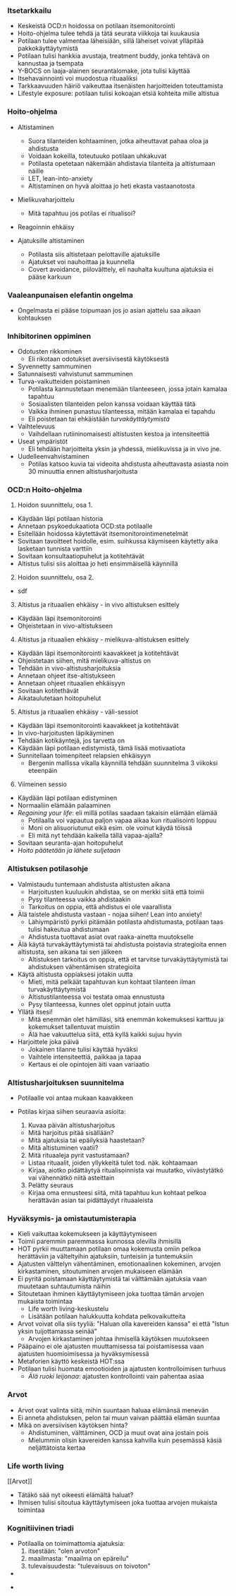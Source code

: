### Itsetarkkailu
- Keskeistä OCD:n hoidossa on potilaan itsemonitorointi
- Hoito-ohjelma tulee tehdä ja tätä seurata viikkoja tai kuukausia
- Potilaan tulee valmentaa läheisiään, sillä läheiset voivat ylläpitää pakkokäyttäytymistä
- Potilaan tulisi hankkia avustaja, treatment buddy, jonka tehtävä on kannustaa ja tsempata
- Y-BOCS on laaja-alainen seurantalomake, jota tulisi käyttää
- Itsehavainnointi voi muodostua rituaaliksi
- Tarkkaavuuden häiriö vaikeuttaa itsenäisten harjoitteiden toteuttamista
- Lifestyle exposure: potilaan tulisi kokoajan etsiä kohteita mille altistua

### Hoito-ohjelma
- Altistaminen
  - Suora tilanteiden kohtaaminen, jotka aiheuttavat pahaa oloa ja ahdistusta
  - Voidaan kokeilla, toteutuuko potilaan uhkakuvat
  - Potilasta opetetaan näkemään ahdistavia tilanteita ja altistumaan näille
  - LET, lean-into-anxiety
  - Altistaminen on hyvä aloittaa jo heti ekasta vastaanotosta
- Mielikuvaharjoittelu
  - Mitä tapahtuu jos potilas ei ritualisoi?
- Reagoinnin ehkäisy

- Ajatuksille altistaminen
  - Potilasta siis altistetaan pelottaville ajatuksille
  - Ajatukset voi nauhoittaa ja kuunnella
  - Covert avoidance, piilovälttely, eli nauhalta kuultuna ajatuksia ei pääse karkuun

### Vaaleanpunaisen elefantin ongelma
- Ongelmasta ei pääse toipumaan jos jo asian ajattelu saa aikaan kohtauksen

### Inhibitorinen oppiminen
- Odotusten rikkominen
  - Eli rikotaan odotukset aversiivisestä käytöksestä
- Syvennetty sammuminen
- Satunnaisesti vahvistunut sammuminen
- Turva-vaikutteiden poistaminen
  - Potilasta kannustetaan menemään tilanteeseen, jossa jotain kamalaa tapahtuu
  - Sosiaalisten tilanteiden pelon kanssa voidaan käyttää tätä
  - Vaikka ihminen punastuu tilanteessa, mitään kamalaa ei tapahdu
  - Eli poistetaan tai ehkäistään _turvakäyttäytymistä_
- Vaihtelevuus
  - Vaihdellaan rutiininomaisesti altistusten kestoa ja intensiteettiä
- Useat ympäristöt
  - Eli tehdään harjoitteita yksin ja yhdessä, mielikuvissa ja in vivo jne.
- Uudelleenvahvistaminen
  - Potilas katsoo kuvia tai videoita ahdistusta aiheuttavasta asiasta noin 30 minuuttia ennen altistusharjoitusta

### OCD:n Hoito-ohjelma
1. Hoidon suunnittelu, osa 1.
  - Käydään läpi potilaan historia
  - Annetaan psykoedukaatiota OCD:sta potilaalle
  - Esitellään hoidossa käytettävät itsemonitorointimenetelmät
  - Sovitaan tavoitteet hoidolle, esim. suihkussa käymiseen käytetty aika lasketaan tunnista varttiin
  - Sovitaan konsultaatiopuhelut ja kotitehtävät
  - Altistus tulisi siis aloittaa jo heti ensimmäisellä käynnillä
2. Hoidon suunnittelu, osa 2.
  - sdf
3. Altistus ja rituaalien ehkäisy - in vivo altistuksen esittely
  - Käydään läpi itsemonitorointi
  - Ohjeistetaan in vivo-altistukseen
4. Altistus ja rituaalien ehkäisy - mielikuva-altistuksen esittely
  - Käydään läpi itsemonitorointi kaavakkeet ja kotitehtävät
  - Ohjeistetaan siihen, mitä mielikuva-altistus on
  - Tehdään in vivo-altistusharjoituksia
  - Annetaan ohjeet itse-altistukseen
  - Annetaan ohjeet rituaalien ehkäisyyn
  - Sovitaan kotitethävät
  - Aikataulutetaan hoitopuhelut
5. Altistus ja rituaalien ehkäisy - väli-sessiot
  - Käydään läpi itsemonitorointi kaavakkeet ja kotitehtävät
  - In vivo-harjoitusten läpikäyminen
  - Tehdään kotikäyntejä, jos tarvetta on
  - Käydään läpi potilaan edistymistä, tämä lisää motivaatiota
  - Sunnitellaan toimenpiteet relapsien ehkäisyyn
    - Bergenin mallissa vikalla käynnillä tehdään suunnitelma 3 viikoksi eteenpäin
6. Viimeinen sessio
  - Käydään läpi potilaan edistyminen
  - Normaaliin elämään palaaminen
  - _Regaining your life_: eli millä potilas saadaan takaisin elämään elämää
    - Potilaalla voi vapautua paljon vapaa aikaa kun ritualisointi loppuu
    - Moni on alisuoriutunut eikä esim. ole voinut käydä töissä
    - Eli mitä nyt tehdään kaikella tällä vapaa-ajalla?
  - Sovitaan seuranta-ajan hoitopuhelut
  - _Hoito päätetään ja lähete suljetaan_

### Altistuksen potilasohje
- Valmistaudu tuntemaan ahdistusta altistusten aikana
  - Harjoitusten kuuluukin ahdistaa, se on merkki siitä että toimii
  - Pysy tilanteessa vaikka ahdistaakin
  - Tarkoitus on oppia, että ahdistus ei ole vaarallista
- Älä taistele ahdistusta vastaan - nojaa siihen! Lean into anxiety!
  - Lähiympäristö pyrkii pitämään potilasta ahdistumasta, potilaan taas tulisi hakeutua ahdistumaan
  - Ahdistusta tuottavat asiat ovat raaka-ainetta muutokselle
- Älä käytä turvakäyttäytymistä tai ahdistusta poistavia strategioita ennen altistusta, sen aikana tai sen jälkeen
  - Altistuksen tarkoitus on oppia, että et tarvitse turvakäyttäytymistä tai ahdistuksen vähentämisen strategioita
- Käytä altistusta oppiaksesi jotakin uutta
  - Mieti, mitä pelkäät tapahtuvan kun kohtaat tilanteen ilman turvakäyttäytymistä
  - Altistustilanteessa voi testata omaa ennustusta
  - Pysy tilanteessa, kunnes olet oppinut jotain uutta
- Yllätä itsesi!
  - Mitä enemmän olet hämilläsi, sitä enemmän kokemuksesi karttuu ja kokemukset tallentuvat muistiin
  - Älä hae vakuuttelua siitä, että kyllä kaikki sujuu hyvin
- Harjoittele joka päivä
  - Jokainen tilanne tulisi käyttää hyväksi
  - Vaihtele intensiteettiä, paikkaa ja tapaa
  - Kertaus ei ole opintojen äiti vaan variaatio
### Altistusharjoituksen suunnitelma
- Potilaalle voi antaa mukaan kaavakkeen
- Potilas kirjaa siihen seuraavia asioita:

  1. Kuvaa päivän altistusharjoitus
  - Mitä harjoitus pitää sisällään?
  - Mitä ajatuksia tai epäilyksiä haastetaan?
  - Mitä altistuminen vaatii?
  2. Mitä rituaaleja pyrit vastustamaan?
  - Listaa rituaalit, joiden yllykkeitä tulet tod. näk. kohtaamaan
  - Kirjaa, aiotko pidättäytyä ritualisoinnista vai muutatko, viivästytätkö vai vähennätkö niitä asteittain
  3. Pelätty seuraus
  - Kirjaa oma ennusteesi siitä, mitä tapahtuu kun kohtaat pelkoa herättävän asian tai pidättäydyt rituaaleista
### Hyväksymis- ja omistautumisterapia
- Kieli vaikuttaa kokemukseen ja käyttäytymiseen
- Toimii paremmin paremmassa kunnossa olevilla ihmisillä
- HOT pyrkii muuttamaan potilaan omaa kokemusta omiin pelkoa herättäviin ja välteltyihin ajatuksiin, tunteisiin ja tuntemuksiin
- Ajatusten välttelyn vähentäminen, emotionaalinen kokeminen, arvojen kirkastaminen, sitoutuminen arvojen mukaiseen elämään
- Ei pyritä poistamaan käyttäytymistä tai välttämään ajatuksia vaan muutetaan suhtautumista näihin
- Sitoutetaan ihminen käyttäytymiseen joka tuottaa tämän arvojen mukaista toimintaa
  - Life worth living-keskustelu
  - Lisätään potilaan halukkuutta kohdata pelkovaikutteita
- Arvot voivat olla siis tyyliä: "Haluan olla kavereiden kanssa" ei että "Istun yksin tuijottamassa seinää"
  - Arvojen kirkastaminen johtaa ihmisellä käytöksen muutokseen
- Pääpaino ei ole ajatusten muuttamisessa tai poistamisessa vaan ajatusten huomioimisessa ja hyväksymisessä
- Metaforien käyttö keskeistä HOT:ssa
- Potilaan tulisi huomata emootioiden ja ajatusten kontrolloimisen turhuus
  - _Älä ruoki leijonaa_: ajatusten kontrollointi vain pahentaa asiaa
### Arvot
- Arvot ovat valinta siitä, mihin suuntaan haluaa elämänsä menevän
- Ei anneta ahdistuksen, pelon tai muun vaivan päättää elämän suuntaa
- Mikä on aversiivisen käytöksen hinta?
  - Ahdistuminen, välttäminen, OCD ja muut ovat aina jostain pois
  - Mielummin olisin kavereiden kanssa kahvilla kuin pesemässä käsiä neljättätoista kertaa
### Life worth living
[[Arvot]]
- Tätäkö sää nyt oikeesti elämältä haluat?
- Ihmisen tulisi sitoutua käyttäytymiseen joka tuottaa arvojen mukaista toimintaa
### Kognitiivinen triadi
- Potilaalla on toimimattomia ajatuksia:
  1. itsestään: "olen arvoton"
  2. maailmasta: "maailma on epäreilu"
  3. tulevaisuudesta: "tulevaisuus on toivoton"
- 

*
